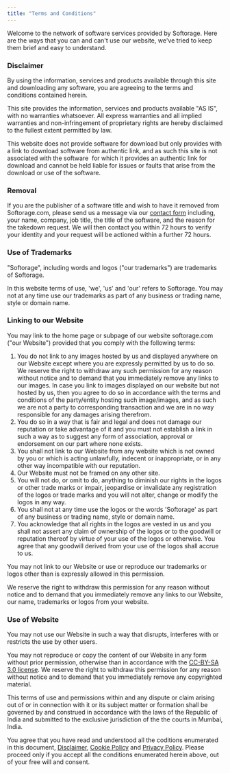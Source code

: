 ```yaml
---
title: "Terms and Conditions"
---
```


Welcome to the network of software services provided by Softorage. Here are the ways that you can and can't use our website, we've tried to keep them brief and easy to understand.

### Disclaimer

By using the information, services and products available through this site and downloading any software, you are agreeing to the terms and conditions contained herein.

This site provides the information, services and products available "AS IS", with no warranties whatsoever. All express warranties and all implied warranties and non-infringement of proprietary rights are hereby disclaimed to the fullest extent permitted by law.

This website does not provide software for download but only provides with a link to download software from authentic link, and as such this site is not associated with the software  for which it provides an authentic link for download and cannot be held liable for issues or faults that arise from the download or use of the software.

### Removal

If you are the publisher of a software title and wish to have it removed from Softorage.com, please send us a message via our [contact form](mailto:contact@softorage.com) including, your name, company, job title, the title of the software, and the reason for the takedown request. We will then contact you within 72 hours to verify your identity and your request will be actioned within a further 72 hours.

### Use of Trademarks

"Softorage", including words and logos ("our trademarks") are trademarks of Softorage.

In this website terms of use, 'we', 'us' and 'our' refers to Softorage.
You may not at any time use our trademarks as part of any business or trading name, style or domain name.

### Linking to our Website

You may link to the home page or subpage of our website softorage.com ("our Website") provided that you comply with the following terms:

1.  You do not link to any images hosted by us and displayed anywhere on our Website except where you are expressly permitted by us to do so. We reserve the right to withdraw any such permission for any reason without notice and to demand that you immediately remove any links to our images. In case you link to images displayed on our website but not hosted by us, then you agree to do so in accordance with the terms and conditions of the party/entity hosting such image/images, and as such we are not a party to corresponding transaction and we are in no way responsible for any damages arising therefrom.
2. You do so in a way that is fair and legal and does not damage our reputation or take advantage of it and you must not establish a link in such a way as to suggest any form of association, approval or endorsement on our part where none exists.
3. You shall not link to our Website from any website which is not owned by you or which is acting unlawfully, indecent or inappropriate, or in any other way incompatible with our reputation.
4. Our Website must not be framed on any other site.
5. You will not do, or omit to do, anything to diminish our rights in the logos or other trade marks or impair, jeopardise or invalidate any registration of the logos or trade marks and you will not alter, change or modify the logos in any way.
6. You shall not at any time use the logos or the words 'Softorage' as part of any business or trading name, style or domain name.
7. You acknowledge that all rights in the logos are vested in us and you shall not assert any claim of ownership of the logos or to the goodwill or reputation thereof by virtue of your use of the logos or otherwise. You agree that any goodwill derived from your use of the logos shall accrue to us.

You may not link to our Website or use or reproduce our trademarks or logos other than is expressly allowed in this permission.

We reserve the right to withdraw this permission for any reason without notice and to demand that you immediately remove any links to our Website, our name, trademarks or logos from your website.

### Use of Website

You may not use our Website in such a way that disrupts, interferes with or restricts the use by other users.

You may not reproduce or copy the content of our Website in any form without prior permission, otherwise than in accordance with the [CC-BY-SA 3.0 license](https://creativecommons.org/licenses/by-sa/3.0/). We reserve the right to withdraw this permission for any reason without notice and to demand that you immediately remove any copyrighted material.

This terms of use and permissions within and any dispute or claim arising out of or in connection with it or its subject matter or formation shall be governed by and construed in accordance with the laws of the Republic of India and submitted to the exclusive jurisdiction of the the courts in Mumbai, India.

You agree that you have read and understood all the coditions enumerated in this document, [Disclaimer](/legal/disclaimer), [Cookie Policy](/legal/cookie-policy) and [Privacy Policy](/legal/privacy-policy). Please proceed only if you accept all the conditions enumerated herein above, out of your free will and consent.
